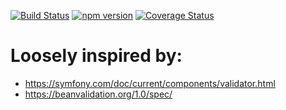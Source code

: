 [![Build Status](https://travis-ci.org/stopsopa/validator.svg?branch=v0.0.46)](https://travis-ci.org/stopsopa/validator)
[![npm version](https://badge.fury.io/js/%40stopsopa%2Fvalidator.svg)](https://badge.fury.io/js/%40stopsopa%2Fvalidator)
[![Coverage Status](https://coveralls.io/repos/github/stopsopa/validator/badge.svg?branch=v0.0.46)](https://coveralls.io/github/stopsopa/validator?branch=v0.0.46)

# Loosely inspired by:
- https://symfony.com/doc/current/components/validator.html
- https://beanvalidation.org/1.0/spec/


